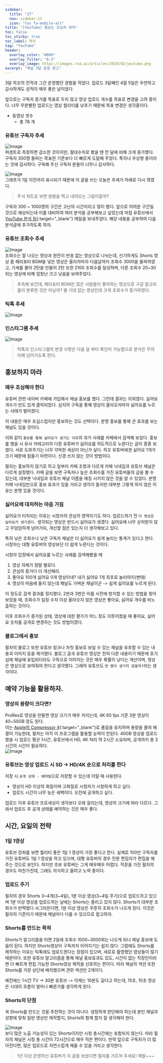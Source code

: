 ```yaml
---
sidebar:
  title: "IT"
  nav: sidebar-it
  icon: "fas fa-mobile-alt"
title: "[YouTube] 홍보는 조심히 하자"
toc: false
toc_sticky: true
toc_label: 목차
tag: "YouTube"
header:
  overlay_color: "#000"
  overlay_filter: "0.5"
  overlay_image: https://images.roa.ai/articles/2020/02/youtube.png
excerpt: "채널 3달 운영 회고"
---
```

3달 하꼬의 전적과 그간 운영했던 경험을 적었다. 업로드 3달째인 4월 5일은 우연하고 감사하게도 성적이 매우 좋은 날이었다.  
 
앞으로는 구독자 증가를 목표로 두지 않고 영상 업로드 개수를 목표로 변경을 고려 중이다. 너무 무분별한 업로드는 영상 퀄리티를 낮추기 때문에 목표 변경은 생각중이다.  
* 동영상 갯수
  * 총 78 개

### 유튜브 구독자 추세
![Image](https://drive.google.com/uc?export=view&id=1Pi4FMenTiydI2WtI7kOqxNeqVNodHWpt)  
퍼센트로 측정하면 감소한 것이지만, 절대수치로 봤을 땐 전 달에 비해 크게 증가했다. 구독자 300명 돌파는 목표한 기준보다 더 빠르게 도달해 주었다. 특히나 우상향 중이라는 것에 감사하다. 구독해 주신 구독자 분들이 너무나 감사하다.

![Image](https://drive.google.com/uc?export=view&id=1PYI1G7foKJdfTAat8YX2VlsnYGDDL8q9)  
그래프가 1일 이전까지 표시되기 때문에 이 글을 쓰는 오늘은 추세가 아래로 다시 꺾였다.
> 주식 차트로 보면 쌍봉을 찍고 내려오는 그림이랄까?

구독자 300 ~ 1000명의 구간은 고난의 시간이라고 많이 봤다. 앞으로 어려운 구간일 것으로 예상되는데 이를 대비하여 여러 분석을 공부해보고 싶었는데 마침 유튜브에서 [<i class="fas fa-link"></i> YouTube 분석 팁](https://support.google.com/youtube/answer/11912632?p=youtube_analytics_tips&visit_id=637843711200332089-1906177740&rd=1){:target="_blank"} 메일을 보내주었다. 해당 내용을 공부하여 다음 분석글에 추가하도록 하자.

### 유튜브 조회수 추세
![Image](https://drive.google.com/uc?export=view&id=1Z41kpfAx63O1ciTnozwEsaZUQVV72-nc)  
조회수는 잘 나오는 영상과 완전히 반응 없는 영상으로 나뉘는데, 신기하게도 Shorts 영상 중 해리포터 BGM을 넣은 영상은 올리자마자 다음날까지 조회수 3000을 돌파하였고, 기세를 몰아 2탄을 만들어 2탄 또한 2100 조회수를 달성하며, 다른 조회수 20~30되는 영상에 비해 엄청난 크고 낮음을 보여주었다.  

> 추측해 보건데, 해리포터 BGM은 많은 사람들이 좋아하는 영상으로 구글 알고리즘이 분류한 것은 아닐까? 별 기대 없는 영상인데 크게 조회수가 증가하였다.

### 틱톡 추세
![Image](https://drive.google.com/uc?export=view&id=1XbFN10jz1nATtaUJDE-41GN83cpWojYV)  

### 인스타그램 추세
![Image](https://drive.google.com/uc?export=view&id=1Lgv6xzNwMk500d9r5_VKxQB0mWKeCgyB)  

>틱톡과 인스타그램의 변경 사항은 다음 달 부터 확인이 가능함으로 분석은 무의미해 넘어가도록 한다.

## 홍보하지 마라
### 매우 조심해야 한다
유튜버 관련 네이버 카페에 가입해서 채널 홍보를 했다. 그런데 결과는 의외였다. 싫어요 개수가 빈도 있게 클릭되었다. 심지어 구독을 통해 영상이 올라오자마자 싫어요를 누르는 사태가 벌어졌다.  

이 내용은 매우 조심스럽지만 홍보하는 것도 선택이다. 분명 홍보를 통해 큰 효과를 보는 채널도 있을 것이다.  

이와 같이 `홍보를 통해 싫어요가 생기는 이유`의 과거 사례를 카페에서 검색해 보았다. 홍보를 했을 시 유사 카테고리의 다른 유튜버가 싫어요를 의도적으로 누른다는 글이 종종 보였다. 서로 도와주기는 너무 각박한 세상이 아닌가 싶다. 하꼬 유튜버에겐 싫어요 1개가 크기 때문에 힘들기 마련이다. 신경 쓰지 않는 것이 방법이다.  

필자는 홍보하지 않기로 하고 일부러 카페 조항과 다르게 카페 닉네임과 유튜브 채널은 다르게 설정했다. 카페 글을 보면 구독자나 높은 조회수를 가진 유튜버들의 글을 볼 수 있는데, 대부분 닉네임과 유튜브 채널 이름을 매칭 시키지 않은 것을 알 수 있었다. 분명 카페 닉네임만으로 홍보 효과가 있을 거라고 생각이 들지만 대부분 그렇게 하지 않은 이유는 분명 있을 것이다.

### 싫어요에 대처하는 마음 가짐
싫어요가 터치되는 이유는 시청자의 관심의 영역이기도 하다. 업로드하기 전 `이 영상은 싫어요가 생기겠다.` 생각되는 영상은 반드시 싫어요가 생겼다. 싫어요에 너무 상처받지 않고 무덤덤하게 넘어가되, 개선할 점은 있는지 더 생각해보고 있다.  

특히 낮은 조회수나 낮은 구독자 채널은 더 싫어요가 쉽게 눌리는 통계가 있다고 한다. 시청자는 대형 유튜버의 영상보단 더 쉽게 누른다는 것이다. 

시청자 입장에서 싫어요를 누르는 사례를 검색해봤을 때
1. 영상 자체가 정말 별로다.
2. 관심의 증거다 더 개선해라.
2. 좋아요 100개 싫어요 0개 영상이네? 내가 싫어요 1개 최초로 눌러야지(변태)
3. 영상이 마음에 들지 않는데 채널도 가벼운 채널이군 -> 쉽게 싫어요를 누르게 된다.

이 정도로 검색 결과를 정리했다. 2번과 3번은 이를 사전에 방지할 수 있는 방법을 찾아보았을 때, 조회수가 일정 수치 이상 올라오지 않은 영상은 좋아요, 싫어요 개수를 비노출하는 것이다.  

이후 조회수가 증가된 상태, 영상에 대한 평가가 어느 정도 이루어졌을 때 좋아요, 싫어요 숫자를 공개로 변경하는 것도 방법이겠다.

### 블로그에서 홍보
필자의 블로그 또한 유튜브 링크나 자칫 홍보로 보일 수 있는 채널을 유추할 수 있는 내용과 이미지 등을 제거했다. 블로그 글과 유튜브 영상은 전혀 다른 내용이기 때문에 호기심에 채널에 유입되더라도 구독으로 이어지는 것은 매우 확률이 낮다는 계산이며, 영상은 영상으로 보여줘야 한다고 생각했다. 그래야 유튜브도 `찐 팬이 생기지 않을까?`라는 생각이다.

## 예약 기능을 활용하자.
### 영상의 용량이 크다면?
ProRes로 영상을 만들면 영상 크기가 매우 커지는데, 4K 60 fps 기준 3분 영상이 40~50GB 정도 된다.  
이는 [<i class="fas fa-link"></i> Apple의 Compressor 4](https://apps.apple.com/kr/app/compressor/id424390742?mt=12){:target="_blank"}로 품질을 유지하며 용량을 줄여 해결이 가능한데, 필자는 아직 이 프로그램을 활용할 능력이 안된다. 40GB 영상을 업로드했을 시 업로드 평균 1시간, 유튜브에서 HD, 4K 처리 약 2시간 소요되며, 공개까지 총 3시간의 시간이 필요하다.  
![Image](https://drive.google.com/uc?export=view&id=1CyH_48jfPYDMSvmlhOeBpjgAg3K4jnAJ)  
 
### 유튜브는 영상 업로드 시 SD -> HD/4K 순으로 처리를 한다
저장 시 `공개 상태 - 예약됨`으로 저장할 수 있는데 이럴 때 사용한다.
* 영상이 HD 이상의 화질이며 고화질로 시청자가 시청하게 하고 싶다. 
* 업로드 시간이 너무 늦은 새벽이다. 오전에 공개하고 싶다.

업로드 이후 유튜브 프로세싱이 생각보다 오래 걸리는데, 영상의 크기에 따라 다르다.
그래서 업로드 후 공개 상태를 예약하는 것은 매우 좋다.


## 시간, 요일의 전략
### 1일 1영상
유튜브 강좌를 보면 퀄리티 좋은 1일 1 영상이 가장 좋다고 한다. 실제로 100만 구독자를 가진 유튜버도 1일 1 영상을 하고 있으며, 대형 유튜버의 경우 전문 편집자가 편집을 해주는 것으로 보인다. 하지만 초보 유튜버는 그게 매우매우 어렵다. 직장을 가진 필자의 경우도 마찬가진데, 그래도 의식하고 올려고 노력 중이다. 

### 업로드 주기
필자의 경우 Shorts 3~4개(3~4일), 1분 이상 영상(3~4일 주기)으로 업로드하고 있으며 1분 이상 영상을 업로드하는 날에는 Shorts는 올리고 있지 않다.
Shorts가 대부분 조회수가 반짝했다 사그라든다면, 1분 이상 영상은 꾸준히 조회수가 나오게 된다. 이것은 필자의 기준이기 때문에 채널마다 다를 수 있으므로 참고하자.  

### Shorts를 만드는 목적 
Shorts가 알고리즘을 타면 2일에 조회수 1000~3000회는 나오게 되니 채널 홍보에 도움이 된다. 하지만 Shorts영상이 구독까지 이어지기는 쉽지 않다.
그럼에도 Shorts를 제작하는 이유는 틱톡에도 업로드한다는 장점이 있으며, 세로로 촬영했던 영상들이 많기 때문이다. 또한 유튜브 알고리즘을 통해 채널 홍보효과도 있도, 시간이 없는 직장인이라면 더 빠르게 편집 가능한 Shorts영상 제작을 선호하는 편이다. 따라 채널의 섹션 또한 Shorts를 가장 상단에 배치했으며 관련 섹션만 2개이다.

예전에는 1시간 TV -> 30분 유튜브 -> 이제는 10분도 길다고 하는데, 15초, 10초 영상은 시대의 흐름이 얼마나 빠른가를 생각하게 된다.

### Shorts의 단점
꼭 Shorts를 만드는 것을 추천하는 것이 아니다. 냉정하게 판단해야 하는데 본인 채널과 성향에 맞춰 일반 영상만 제작할지, Shorts와 함께 할지 잘 생각해야 한다. 

![Image](https://drive.google.com/uc?export=view&id=1xxXvFSeECV4YH8tFl6BYLlHaKqz6srfR)  
보다 많은 노출 가능성이 있는 Shorts이지만 시청 총시간에는 포함되지 않는다. 따라 필자의 채널은 시청 총 시간이 72시간으로 매우 적은 편이다. 만약 앞으로 구독자가 더 많아진다면, 많은 업로드로 자연스럽게 채울 수 있을 거라고 생각한다.  

<!--
## 시청자에 대한 태도
-- 쓰자

## 꾸미자
다른 유튜버의 정보에서 많이 공감한 것인데, 채널을 꾸며야 한다. 다른 사람이 봤을 때 이 채널은 `뭐가 있긴 있네?` 하는 정도로 꾸며야 한다. 
### 영상을 늘리자.
-- 쓰자
 
### 베너를 꾸미자.
-- 쓰자  
![Image](https://drive.google.com/uc?export=view&id=16FXEj4LZDIERcpl8UUz1qYEKOZGp_aJm)   
 
### 아이콘을 꾸미자.
-- 쓰자  
![Image](https://drive.google.com/uc?export=view&id=1qIk73oDfJPzZ_IMbsFbkv8H5-1c7Q2XQ)  
 
### 미리보기를 꾸미자.
![Image](https://drive.google.com/uc?export=view&id=11J01XTqgtnJ3-dbeCYoJj2l2z50hmLkd)  
유튜브 메인 페이지다. 어떤 미리보기가 눈에 띄는가? 

식당에 있는메뉴판을 보는 듯 하다. 눈에 띄어야 한다.


-- 쓰자

### 영상에 효과음을 넣자.
-- 쓰자

### 영상에 배경음을 넣자.
-- 쓰자

### 영상에 효과를 주자.
-- 쓰자



## 첫 영상
-- 쓰자

-- 쓰자
## 제목을 잘 짓자. - 표본이론
-- 쓰자

-->
>1년 이상 운영하신 유튜버가 이 글을 보셨다면 필자를 가르쳐 주세요! 제발~~~
